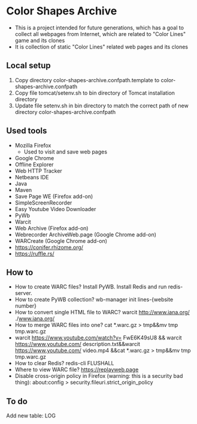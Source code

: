 # Color Shapes Archive

 * This is a project intended for future generations, which has a goal to collect all webpages from Internet, which are related to "Color Lines" game and its clones
 * It is collection of static "Color Lines" related web pages and its clones
 
## Local setup

 1. Copy directory color-shapes-archive.confpath.template to color-shapes-archive.confpath
 2. Copy file tomcat/setenv.sh to bin directory of Tomcat installation directory
 3. Update file setenv.sh in bin directory to match the correct path of new directory color-shapes-archive.confpath

## Used tools
 * Mozilla Firefox
   * Used to visit and save web pages
 * Google Chrome
 * Offline Explorer
 * Web HTTP Tracker
 * Netbeans IDE
 * Java
 * Maven
 * Save Page WE (Firefox add-on)
 * SimpleScreenRecorder
 * Easy Youtube Video Downloader
 * PyWb
 * Warcit
 * Web Archive (Firefox add-on)
 * Webrecorder ArchiveWeb.page (Google Chrome add-on)
 * WARCreate (Google Chrome add-on)
 * https://conifer.rhizome.org/
 * https://ruffle.rs/
 
## How to

 * How to create WARC files? Install PyWB. Install Redis and run redis-server.
 * How to create PyWB collection? wb-manager init lines-{website number}
 * How to convert single HTML file to WARC? warcit http://www.iana.org/ ./www.iana.org/ 
 * How to merge WARC files into one? cat *.warc.gz > tmp&&mv tmp tmp.warc.gz
 * warcit https://www.youtube.com/watch?v= FwE6K49sU8 && warcit https://www.youtube.com/ description.txt&&warcit https://www.youtube.com/ video.mp4 &&cat *.warc.gz > tmp&&mv tmp tmp.warc.gz
 * How to clear Redis? redis-cli FLUSHALL
 * Where to view WARC file? https://replayweb.page
 * Disable cross-origin policy in Firefox (warning: this is a security bad thing): about:config > security.fileuri.strict_origin_policy
 
## To do

Add new table: LOG
